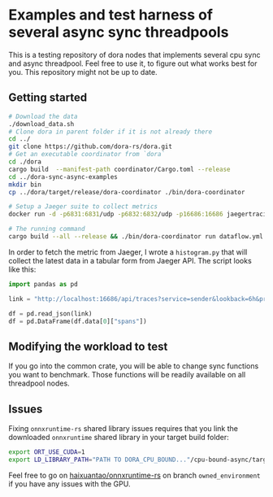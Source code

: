 # Examples and test harness of several async sync threadpools

This is a testing repository of dora nodes that implements several cpu sync and async threadpool. Feel free to use it, to figure out what works best for you. This repository might not be up to date.
## Getting started

```bash
# Download the data
./download_data.sh
# Clone dora in parent folder if it is not already there
cd ../
git clone https://github.com/dora-rs/dora.git
# Get an executable coordinator from `dora`
cd ./dora
cargo build  --manifest-path coordinator/Cargo.toml --release
cd ../dora-sync-async-examples
mkdir bin
cp ../dora/target/release/dora-coordinator ./bin/dora-coordinator

# Setup a Jaeger suite to collect metrics
docker run -d -p6831:6831/udp -p6832:6832/udp -p16686:16686 jaegertracing/all-in-one:latest

# The running command
cargo build --all --release && ./bin/dora-coordinator run dataflow.yml
```

In order to fetch the metric from Jaeger, I wrote a `histogram.py` that will collect the latest data in a tabular form from Jaeger API. The script looks like this:

```python
import pandas as pd

link = "http://localhost:16686/api/traces?service=sender&lookback=6h&prettyPrint=true&limit=1"

df = pd.read_json(link)
df = pd.DataFrame(df.data[0]["spans"])
```

## Modifying the workload to test

If you go into the common crate, you will be able to change sync functions you want to benchmark. Those functions will be readily available on all threadpool nodes.

## Issues

Fixing `onnxruntime-rs` shared library issues requires that you link the downloaded `onnxruntime` shared library in your target build folder:

```bash
export ORT_USE_CUDA=1
export LD_LIBRARY_PATH="PATH TO DORA_CPU_BOUND..."/cpu-bound-async/target/release/build/onnxruntime-sys-186188f4edb1a21e/out/onnxruntime/onnxruntime-linux-x64-gpu-1.8.0/lib:${LD_LIBRARY_PATH}
```

Feel free to go on [haixuantao/onnxruntime-rs](https://github.com/haixuanTao/onnxruntime-rs) on branch `owned_environment` if you have any issues with the GPU.
